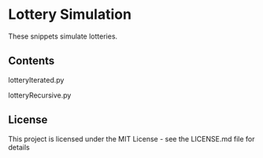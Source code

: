 # Lottery Simulation

These snippets simulate lotteries.

## Contents

lotteryIterated.py

lotteryRecursive.py

## License

This project is licensed under the MIT License - see the LICENSE.md file for details
